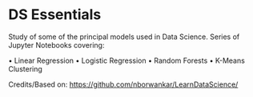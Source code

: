 # DS Essentials

Study of some of the principal models used in Data Science.
Series of Jupyter Notebooks covering:

• Linear Regression
• Logistic Regression
• Random Forests
• K-Means Clustering

Credits/Based on:
https://github.com/nborwankar/LearnDataScience/